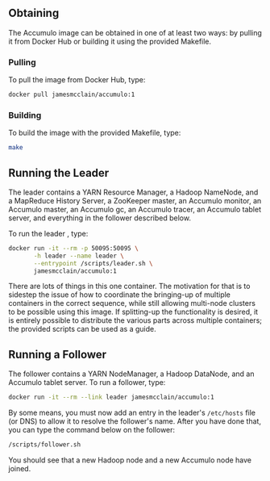 ## Obtaining ##

The Accumulo image can be obtained in one of at least two ways:
by pulling it from Docker Hub or building it using the provided Makefile.

### Pulling ###

To pull the image from Docker Hub, type:

```bash
docker pull jamesmcclain/accumulo:1
```

### Building ###

To build the image with the provided Makefile, type:

```bash
make
```

## Running the Leader ###

The leader contains a YARN Resource Manager, a Hadoop NameNode, and a MapReduce History Server, a ZooKeeper master, an Accumulo monitor, an Accumulo master, an Accumulo gc, an Accumulo tracer, an Accumulo tablet server, and everything in the follower described below.

To run the leader , type:

```bash
docker run -it --rm -p 50095:50095 \
       -h leader --name leader \
       --entrypoint /scripts/leader.sh \
       jamesmcclain/accumulo:1
```

There are lots of things in this one container.
The motivation for that is to sidestep the issue of how to coordinate the bringing-up of multiple containers in the correct sequence, while still allowing multi-node clusters to be possible using this image.
If splitting-up the functionality is desired, it is entirely possible to distribute the various parts across multiple containers; the provided scripts can be used as a guide.

## Running a Follower ###

The follower contains a YARN NodeManager, a Hadoop DataNode, and an Accumulo tablet server.
To run a follower, type:

```bash
docker run -it --rm --link leader jamesmcclain/accumulo:1
```

By some means, you must now add an entry in the leader's `/etc/hosts` file (or DNS) to allow it to resolve the follower's name.
After you have done that, you can type the command below on the follower:

```bash
/scripts/follower.sh
```

You should see that a new Hadoop node and a new Accumulo node have joined.
